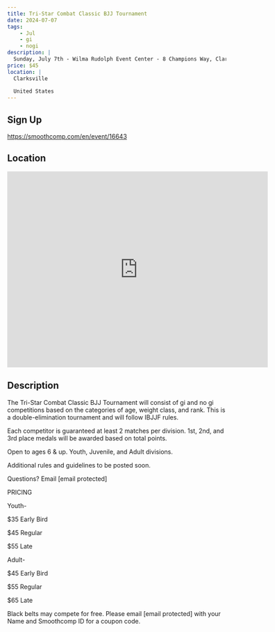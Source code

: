 ```yaml
---
title: Tri-Star Combat Classic BJJ Tournament
date: 2024-07-07
tags:
    - Jul
    - gi 
    - nogi 
description: |
  Sunday, July 7th - Wilma Rudolph Event Center - 8 Champions Way, Clarksville, TN 37042 | The Tri-Star Combat Classic BJJ Tournament open to ages 6 to adult
price: $45
location: |
  Clarksville
  
  United States
---
```

## Sign Up
https://smoothcomp.com/en/event/16643

## Location
<iframe src="https://www.google.com/maps/embed?pb=!1m18!1m12!1m3!1d12345.6789!2d-87.3712252!3d36.5034869!2m3!1f0!2f0!3f0!3m2!1i1024!2i768!4f13.1!3m3!1m2!1s0x0%3A0x0!2z36.5034869!5e0!3m2!1sen!2sus!4v1234567890" width="600" height="450" style="border:0;" allowfullscreen="" loading="lazy"></iframe>

## Description
The Tri-Star Combat Classic BJJ Tournament will consist of gi and no gi competitions based on the categories of age, weight class, and rank. This is a double-elimination tournament and will follow IBJJF rules.


Each competitor is guaranteed at least 2 matches per division. 1st, 2nd, and 3rd place medals will be awarded based on total points.


Open to ages 6 & up. Youth, Juvenile, and Adult divisions.


Additional rules and guidelines to be posted soon. 


Questions? Email [email protected]


PRICING


Youth-


$35 Early Bird


$45 Regular


$55 Late


Adult-


$45 Early Bird


$55 Regular


$65 Late


Black belts may compete for free. Please email [email protected] with your Name and Smoothcomp ID for a coupon code.